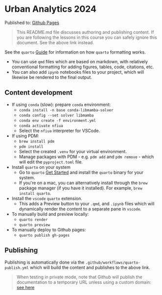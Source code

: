 # Urban Analytics 2024

Published to: [Github Pages](https://Norman-Foster-Institute.github.io/ua_2024/)

> This README.md file discusses authoring and publishing content. If you are following the lessons in this course you can safely ignore this document. See the above link instead.

See the `quarto` [Guide](https://quarto.org/docs/guide/) for information on how `quarto` formatting works.

- You can use `qmd` files which are based on markdown, with relatively conventional formatting for adding figures, tables, code, citations, etc.
- You can also add `ipynb` notebooks files to your project, which will likewise be rendered to the final output.

## Content development

- If using `conda` (slow): prepare `conda` environment:
  - `conda install -n base conda-libmamba-solver`
  - `conda config --set solver libmamba`
  - `conda env create -f environment.yml`
  - `conda activate nfiua`
  - Select the `nfiua` interpreter for VSCode.
- If using PDM:
  - `brew install pdm`
  - `pdm install`
  - Select the created `.venv` for your virtual environment.
  - Manage packages with PDM - e.g. `pdm add` and `pdm remove` - which will edit the `pyproject.toml` file.
- Install `quarto` on your system
  - Go to `quarto` [Get Started](https://quarto.org/docs/get-started/) and install the `quarto` binary for your system.
  - If you're on a mac, you can alternatively install through the `brew` package manager (if you have it installed). For example, `brew install quarto`.
- Install the `vscode` `quarto` extension.
  - This adds a Preview button to your `.qmd`, and `.ipynb` files which will dynamically render the content to a separate pane in `vscode`.
- To manually build and preview locally:
  - `quarto render`
  - `quarto preview`
- To manually deploy to Github pages:
  - `quarto publish gh-pages`

## Publishing

Publishing is automatically done via the `.github/workflows/quarto-publish.yml` which will build the content and publishes to the above link.

> When testing in private mode, note that Github will publish the documentation to a temporary URL unless using a custom domain: [see here](https://stackoverflow.com/questions/72566417/why-is-github-pages-redirecting-me-to-a-weird-url)
